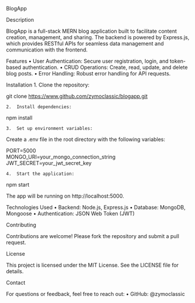 BlogApp

Description

BlogApp is a full-stack MERN blog application built to facilitate content creation, management, and sharing. The backend is powered by Express.js, which provides RESTful APIs for seamless data management and communication with the frontend.

Features
	•	User Authentication: Secure user registration, login, and token-based authentication.
	•	CRUD Operations: Create, read, update, and delete blog posts.
	•	Error Handling: Robust error handling for API requests.

Installation
	1.	Clone the repository:

git clone https://www.github.com/zymoclassic/blogapp.git


	2.	Install dependencies:

npm install  


	3.	Set up environment variables:
Create a .env file in the root directory with the following variables:

PORT=5000  
MONGO_URI=your_mongo_connection_string  
JWT_SECRET=your_jwt_secret_key  


	4.	Start the application:

npm start  

The app will be running on http://localhost:5000.

Technologies Used
	•	Backend: Node.js, Express.js
	•	Database: MongoDB, Mongoose
	•	Authentication: JSON Web Token (JWT)

Contributing

Contributions are welcome! Please fork the repository and submit a pull request.

License

This project is licensed under the MIT License. See the LICENSE file for details.

Contact

For questions or feedback, feel free to reach out:
	•	GitHub: @zymoclassic
